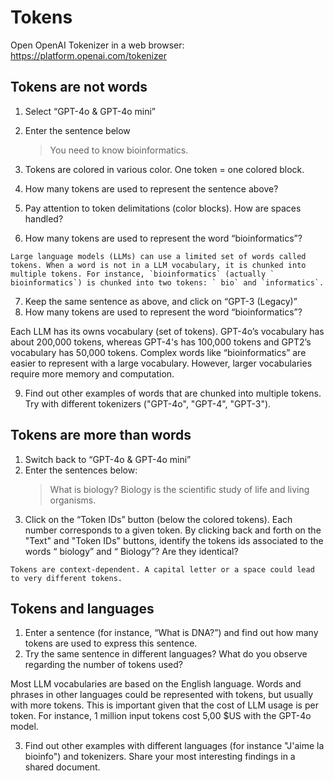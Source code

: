 # Tokens

Open OpenAI Tokenizer in a web browser: <https://platform.openai.com/tokenizer>

## Tokens are not words

1. Select “GPT-4o & GPT-4o mini”
2. Enter the sentence below

    > You need to know bioinformatics.

3. Tokens are colored in various color. One token = one colored block.
4. How many tokens are used to represent the sentence above?
5. Pay attention to token delimitations (color blocks). How are spaces handled?
6. How many tokens are used to represent the word “bioinformatics”?

```{note}
Large language models (LLMs) can use a limited set of words called tokens. When a word is not in a LLM vocabulary, it is chunked into multiple tokens. For instance, `bioinformatics` (actually ` bioinformatics`) is chunked into two tokens: ` bio` and `informatics`.
```

7. Keep the same sentence as above, and click on “GPT-3 (Legacy)”
8. How many tokens are used to represent the word “bioinformatics”?

Each LLM has its owns vocabulary (set of tokens). GPT-4o’s vocabulary has about 200,000 tokens, whereas GPT-4's has 100,000 tokens and GPT2’s vocabulary has 50,000 tokens. Complex words like “bioinformatics” are easier to represent with a large vocabulary. However, larger vocabularies require more memory and computation.

9. Find out other examples of words that are chunked into multiple tokens. Try with different tokenizers ("GPT-4o", "GPT-4", "GPT-3").


## Tokens are more than words

1. Switch back to “GPT-4o & GPT-4o mini”
2. Enter the sentences below: 
    > What is biology? Biology is the scientific study of life and living organisms.
3. Click on the “Token IDs” button (below the colored tokens). Each number corresponds to a given token. By clicking back and forth on the "Text" and "Token IDs" buttons, identify the tokens ids associated to the words “ biology” and “ Biology”? Are they identical?

```{note}
Tokens are context-dependent. A capital letter or a space could lead to very different tokens. 
```


## Tokens and languages

1. Enter a sentence (for instance, “What is DNA?”) and find out how many tokens are used to express this sentence.
2. Try the same sentence in different languages? What do you observe regarding the number of tokens used?

Most LLM vocabularies are based on the English language. Words and phrases in other languages could be represented with tokens, but usually with more tokens.
This is important given that the cost of LLM usage is per token. For instance, 1 million input tokens cost 5,00 $US with the GPT-4o model.

3. Find out other examples with different languages (for instance "J'aime la bioinfo") and tokenizers. Share your most interesting findings in a shared document.
